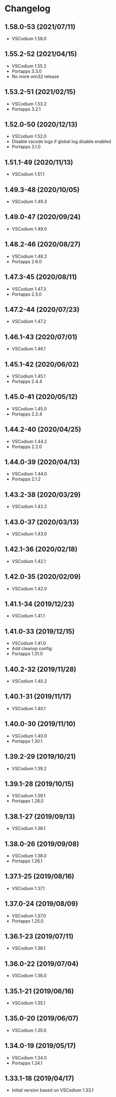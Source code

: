 # Changelog

## 1.58.0-53 (2021/07/11)

* VSCodium 1.58.0

## 1.55.2-52 (2021/04/15)

* VSCodium 1.55.2
* Portapps 3.3.0
* No more win32 release

## 1.53.2-51 (2021/02/15)

* VSCodium 1.53.2
* Portapps 3.2.1

## 1.52.0-50 (2020/12/13)

* VSCodium 1.52.0
* Disable vscode logs if global log disable enabled
* Portapps 3.1.0

## 1.51.1-49 (2020/11/13)

* VSCodium 1.51.1

## 1.49.3-48 (2020/10/05)

* VSCodium 1.49.3

## 1.49.0-47 (2020/09/24)

* VSCodium 1.49.0

## 1.48.2-46 (2020/08/27)

* VSCodium 1.48.2
* Portapps 2.6.0

## 1.47.3-45 (2020/08/11)

* VSCodium 1.47.3
* Portapps 2.5.0

## 1.47.2-44 (2020/07/23)

* VSCodium 1.47.2

## 1.46.1-43 (2020/07/01)

* VSCodium 1.46.1

## 1.45.1-42 (2020/06/02)

* VSCodium 1.45.1
* Portapps 2.4.4

## 1.45.0-41 (2020/05/12)

* VSCodium 1.45.0
* Portapps 2.2.4

## 1.44.2-40 (2020/04/25)

* VSCodium 1.44.2
* Portapps 2.2.0

## 1.44.0-39 (2020/04/13)

* VSCodium 1.44.0
* Portapps 2.1.2

## 1.43.2-38 (2020/03/29)

* VSCodium 1.43.2

## 1.43.0-37 (2020/03/13)

* VSCodium 1.43.0

## 1.42.1-36 (2020/02/18)

* VSCodium 1.42.1

## 1.42.0-35 (2020/02/09)

* VSCodium 1.42.0

## 1.41.1-34 (2019/12/23)

* VSCodium 1.41.1

## 1.41.0-33 (2019/12/15)

* VSCodium 1.41.0
* Add cleanup config
* Portapps 1.31.0

## 1.40.2-32 (2019/11/28)

* VSCodium 1.40.2

## 1.40.1-31 (2019/11/17)

* VSCodium 1.40.1

## 1.40.0-30 (2019/11/10)

* VSCodium 1.40.0
* Portapps 1.30.1

## 1.39.2-29 (2019/10/21)

* VSCodium 1.39.2

## 1.39.1-28 (2019/10/15)

* VSCodium 1.39.1
* Portapps 1.28.0

## 1.38.1-27 (2019/09/13)

* VSCodium 1.38.1

## 1.38.0-26 (2019/09/08)

* VSCodium 1.38.0
* Portapps 1.26.1

## 1.37.1-25 (2019/08/16)

* VSCodium 1.37.1

## 1.37.0-24 (2019/08/09)

* VSCodium 1.37.0
* Portapps 1.25.0

## 1.36.1-23 (2019/07/11)

* VSCodium 1.36.1

## 1.36.0-22 (2019/07/04)

* VSCodium 1.36.0

## 1.35.1-21 (2019/06/16)

* VSCodium 1.35.1

## 1.35.0-20 (2019/06/07)

* VSCodium 1.35.0

## 1.34.0-19 (2019/05/17)

* VSCodium 1.34.0
* Portapps 1.24.1

## 1.33.1-18 (2019/04/17)

* Initial version based on VSCodium 1.33.1
